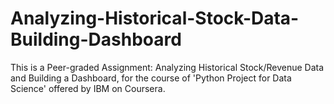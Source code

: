 # Analyzing-Historical-Stock-Data-Building-Dashboard
This is a Peer-graded Assignment: Analyzing Historical Stock/Revenue Data and Building a Dashboard, for the course of 'Python Project for Data Science' offered by IBM on Coursera.
